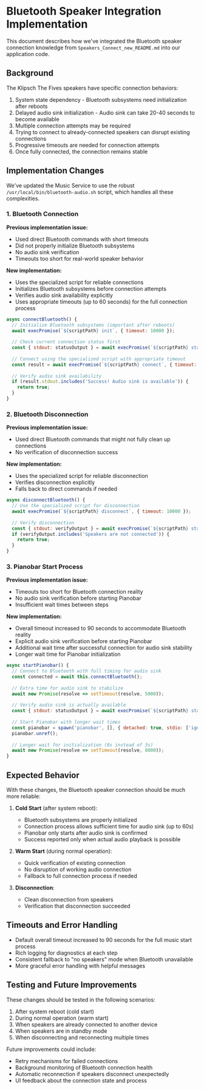 # Bluetooth Speaker Integration Implementation

This document describes how we've integrated the Bluetooth speaker connection knowledge from `Speakers_Connect_new_README.md` into our application code. 

## Background

The Klipsch The Fives speakers have specific connection behaviors:

1. System state dependency - Bluetooth subsystems need initialization after reboots
2. Delayed audio sink initialization - Audio sink can take 20-40 seconds to become available
3. Multiple connection attempts may be required
4. Trying to connect to already-connected speakers can disrupt existing connections
5. Progressive timeouts are needed for connection attempts
6. Once fully connected, the connection remains stable

## Implementation Changes

We've updated the Music Service to use the robust `/usr/local/bin/bluetooth-audio.sh` script, which handles all these complexities.

### 1. Bluetooth Connection

**Previous implementation issue:** 
- Used direct Bluetooth commands with short timeouts
- Did not properly initialize Bluetooth subsystems
- No audio sink verification
- Timeouts too short for real-world speaker behavior

**New implementation:**
- Uses the specialized script for reliable connections
- Initializes Bluetooth subsystems before connection attempts
- Verifies audio sink availability explicitly
- Uses appropriate timeouts (up to 60 seconds) for the full connection process

```javascript
async connectBluetooth() {
  // Initialize Bluetooth subsystems (important after reboots)
  await execPromise(`${scriptPath} init`, { timeout: 10000 });
  
  // Check current connection status first
  const { stdout: statusOutput } = await execPromise(`${scriptPath} status`);
  
  // Connect using the specialized script with appropriate timeout
  const result = await execPromise(`${scriptPath} connect`, { timeout: 60000 });
  
  // Verify audio sink availability
  if (result.stdout.includes('Success! Audio sink is available')) {
    return true;
  }
}
```

### 2. Bluetooth Disconnection

**Previous implementation issue:**
- Used direct Bluetooth commands that might not fully clean up connections
- No verification of disconnection success

**New implementation:**
- Uses the specialized script for reliable disconnection
- Verifies disconnection explicitly
- Falls back to direct commands if needed

```javascript
async disconnectBluetooth() {
  // Use the specialized script for disconnection
  await execPromise(`${scriptPath} disconnect`, { timeout: 10000 });
  
  // Verify disconnection
  const { stdout: verifyOutput } = await execPromise(`${scriptPath} status`);
  if (verifyOutput.includes('Speakers are not connected')) {
    return true;
  }
}
```

### 3. Pianobar Start Process

**Previous implementation issue:**
- Timeouts too short for Bluetooth connection reality
- No audio sink verification before starting Pianobar
- Insufficient wait times between steps

**New implementation:**
- Overall timeout increased to 90 seconds to accommodate Bluetooth reality
- Explicit audio sink verification before starting Pianobar
- Additional wait time after successful connection for audio sink stability
- Longer wait time for Pianobar initialization

```javascript
async startPianobar() {
  // Connect to Bluetooth with full timing for audio sink
  const connected = await this.connectBluetooth();
  
  // Extra time for audio sink to stabilize
  await new Promise(resolve => setTimeout(resolve, 5000));
  
  // Verify audio sink is actually available
  const { stdout: statusOutput } = await execPromise(`${scriptPath} status`);
  
  // Start Pianobar with longer wait times
  const pianobar = spawn('pianobar', [], { detached: true, stdio: ['ignore', 'ignore', 'ignore'] });
  pianobar.unref();
  
  // Longer wait for initialization (8s instead of 3s)
  await new Promise(resolve => setTimeout(resolve, 8000));
}
```

## Expected Behavior

With these changes, the Bluetooth speaker connection should be much more reliable:

1. **Cold Start** (after system reboot):
   - Bluetooth subsystems are properly initialized
   - Connection process allows sufficient time for audio sink (up to 60s)
   - Pianobar only starts after audio sink is confirmed
   - Success reported only when actual audio playback is possible

2. **Warm Start** (during normal operation):
   - Quick verification of existing connection
   - No disruption of working audio connection
   - Fallback to full connection process if needed

3. **Disconnection**:
   - Clean disconnection from speakers
   - Verification that disconnection succeeded

## Timeouts and Error Handling

- Default overall timeout increased to 90 seconds for the full music start process
- Rich logging for diagnostics at each step
- Consistent fallback to "no speakers" mode when Bluetooth unavailable
- More graceful error handling with helpful messages

## Testing and Future Improvements

These changes should be tested in the following scenarios:

1. After system reboot (cold start)
2. During normal operation (warm start)
3. When speakers are already connected to another device
4. When speakers are in standby mode
5. When disconnecting and reconnecting multiple times

Future improvements could include:
- Retry mechanisms for failed connections
- Background monitoring of Bluetooth connection health
- Automatic reconnection if speakers disconnect unexpectedly
- UI feedback about the connection state and process